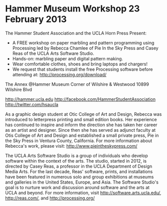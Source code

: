 Hammer Museum Workshop 23 February 2013
==========

The Hammer Student Association and the UCLA Horn Press Present:

- A FREE workshop on paper marbling and pattern programming using Processing led by Rebecca Chamlee of Pie In the Sky Press and Casey Reas of the UCLA Arts Software Studio.
- Hands-on: marbling paper and digital pattern making.
- Wear comfortable clothes, shoes and bring laptops and chargers! 
- We request that students install the free Processing software before attending at: http://processing.org/download/

<!-- RSVP required; register at http://marbling.eventbrite.com/ by February 21. Space is limited!
UCLA STUDENTS ONLY (ID REQUIRED) -->

The Annex @Hammer Museum
Corner of Wilshire & Westwood
10899 Wilshire Blvd

http://hammer.ucla.edu
http://facebook.com/HammerStudentAssociation
http://twitter.com/hsaucla

As a graphic design student at Otic College of Art and Design, Rebecca was introduced to letterpress printing and small edition books. Her experience has continued to inspire and inform the direction she has taken her career as an artist and designer. Since then she has served as adjunct faculty at Otis College of Art and Design and established a small private press, Pie in the Sky Press in Ventura County, California.
For more information about Rebecca's work, please visit: http://www.pieintheskypress.com/

The UCLA Arts Software Studio is a group of individuals who develop software within the context of the arts. The studio, started in 2012, is directed by Casey Reas, a professor in the UCLA Department of Design Media Arts. For the last decade, Reas' software, prints, and installations have been featured in numerous solo and group exhibitions at museums and galleries in the United States, Europe, and Asia. The Software Studio's goal is to nurture work and discussion around software and the arts at UCLA and beyond. For more information, visit http://software.arts.ucla.edu/, http://reas.com/, and http://processing.org/
